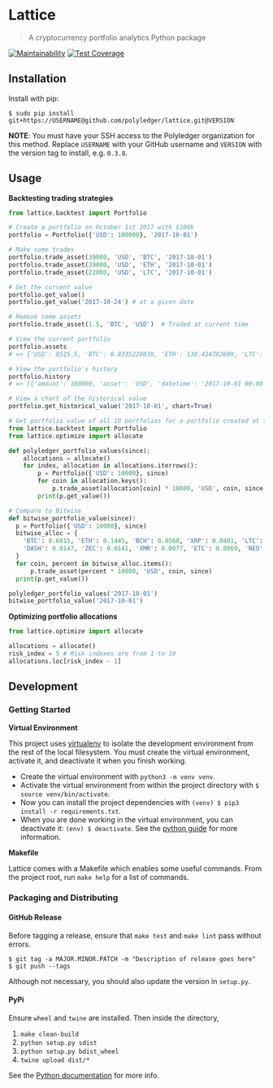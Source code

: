 # Lattice

> A cryptocurrency portfolio analytics Python package

[![Maintainability](https://api.codeclimate.com/v1/badges/ab47790d1135959e03eb/maintainability)](https://codeclimate.com/repos/59efa550adedb802cc000014/maintainability) [![Test Coverage](https://api.codeclimate.com/v1/badges/ab47790d1135959e03eb/test_coverage)](https://codeclimate.com/repos/59efa550adedb802cc000014/test_coverage)

## Installation

Install with pip:

```
$ sudo pip install git+https://USERNAME@github.com/polyledger/lattice.git@VERSION
```

**NOTE**: You must have your SSH access to the Polyledger organization for this method. Replace `USERNAME` with your GitHub username and `VERSION` with the version tag to install, e.g. `0.3.8`.

## Usage

**Backtesting trading strategies**

``` python
from lattice.backtest import Portfolio

# Create a portfolio on October 1st 2017 with $100k
portfolio = Portfolio({'USD': 100000}, '2017-10-01')

# Make some trades
portfolio.trade_asset(39000, 'USD', 'BTC', '2017-10-01')
portfolio.trade_asset(39000, 'USD', 'ETH', '2017-10-01')
portfolio.trade_asset(22000, 'USD', 'LTC', '2017-10-01')

# Get the current value
portfolio.get_value()
portfolio.get_value('2017-10-24') # at a given date

# Remove some assets
portfolio.trade_asset(1.5, 'BTC', 'USD')  # Traded at current time

# View the current portfolio
portfolio.assets
# => {'USD': 8515.5, 'BTC': 8.8335220838, 'ETH': 130.434782609, 'LTC': 423.07692307}

# View the portfolio's history
portfolio.history
# => [{'amount': 100000, 'asset': 'USD', 'datetime': '2017-10-01 00:00:00'}, {'amount': -39000, 'asset': 'USD', 'datetime': '2017-10-01 00:00:00'}, {'amount': 8.8335220838, 'asset': 'BTC', 'datetime': '2017-10-01 00:00:00'}, {'amount': -39000, 'asset': 'USD', 'datetime': '2017-10-01 00:00:00'}, {'amount': 130.434782609, 'asset': 'ETH', 'datetime': '2017-10-01'00:00:00 }, {'amount': -22000, 'asset': 'USD', 'datetime': '2017-10-01 00:00:00'}, {'amount': 423.07692307, 'asset': 'LTC', 'datetime': '2017-10-01'00:00:00 }, {'amount': -1.5, 'asset': 'BTC', 'datetime': '2017-10-24 18:57:30.665241' }, {'amount': 8515.5, 'asset': 'USD', 'datetime': '2017-10-24 18:57:30.665241' }]

# View a chart of the historical value
portfolio.get_historical_value('2017-10-01', chart=True)

# Get portfolio value of all 10 portfolios for a portfolio created at the start of October
from lattice.backtest import Portfolio
from lattice.optimize import allocate

def polyledger_portfolio_values(since):
    allocations = allocate()
    for index, allocation in allocations.iterrows():
        p = Portfolio({'USD': 10000}, since)
        for coin in allocation.keys():
            p.trade_asset(allocation[coin] * 10000, 'USD', coin, since)
        print(p.get_value())

# Compare to Bitwise
def bitwise_portfolio_value(since):
  p = Portfolio({'USD': 10000}, since)
  bitwise_alloc = {
    'BTC': 0.6815, 'ETH': 0.1445, 'BCH': 0.0568, 'XRP': 0.0481, 'LTC': 0.0194,
    'DASH': 0.0147, 'ZEC': 0.0141, 'XMR': 0.0077, 'ETC': 0.0069, 'NEO': 0.0062
  }
  for coin, percent in bitwise_alloc.items():
      p.trade_asset(percent * 10000, 'USD', coin, since)
  print(p.get_value())

polyledger_portfolio_values('2017-10-01')
bitwise_portfolio_value('2017-10-01')
```

**Optimizing portfolio allocations**

```python
from lattice.optimize import allocate

allocations = allocate()
risk_index = 5 # Risk indexes are from 1 to 10
allocations.loc[risk_index - 1]
```

## Development

### Getting Started

**Virtual Environment**

This project uses [virtualenv](http://pypi.python.org/pypi/virtualenv) to isolate the development environment from the rest of the local filesystem. You must create the virtual environment, activate it, and deactivate it when you finish working.

- Create the virtual environment with `python3 -m venv venv`.
- Activate the virtual environment from within the project directory with `$ source venv/bin/activate`.
- Now you can install the project dependencies with `(venv) $ pip3 install -r requirements.txt`.
- When you are done working in the virtual environment, you can deactivate it: `(env) $ deactivate`. See the [python guide](http://docs.python-guide.org/en/latest/dev/virtualenvs/) for more information.

**Makefile**

Lattice comes with a Makefile which enables some useful commands. From the project root, run `make help` for a list of commands.

### Packaging and Distributing

#### GitHub Release

Before tagging a release, ensure that `make test` and `make lint` pass without errors.

```
$ git tag -a MAJOR.MINOR.PATCH -m "Description of release goes here"
$ git push --tags
```

Although not necessary, you should also update the version in `setup.py`.

#### PyPi

Ensure `wheel` and `twine` are installed. Then inside the directory,

1. `make clean-build`
1. `python setup.py sdist`
2. `python setup.py bdist_wheel`
3. `twine upload dist/*`

See the [Python documentation](https://packaging.python.org/tutorials/distributing-packages/) for more info.
